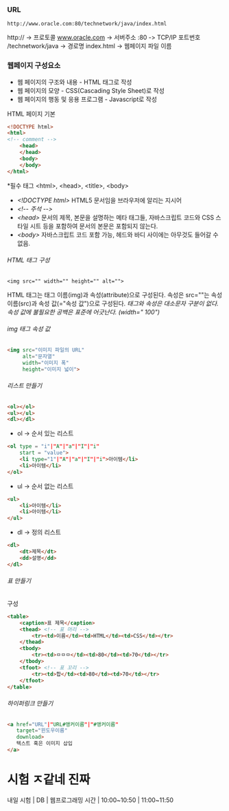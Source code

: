 
### URL

	http://www.oracle.com:80/technetwork/java/index.html
http:// -> 프로토콜
www.oracle.com -> 서버주소
:80 -> TCP/IP 포트번호
/technetwork/java -> 경로명
index.html -> 웹페이지 파일 이름

### 웹페이지 구성요소

- 웹 페이지의 구조와 내용 - HTML 태그로 작성
- 웹 페이지의 모양 - CSS(Cascading Style Sheet)로 작성
- 웹 페이지의 행동 및 응용 프로그램 - Javascript로 작성

 HTML 페이지 기본
```html
<!DOCTYPE html>
<html>
<!-- comment -->
	<head>
	</head>
	<body>
	</body>
</html>
```

*필수 태그 \<html>, \<head>, \<title>, \<body>

- *\<!DOCTYPE html>*
  HTML5 문서임을 브라우저에 알리는 지시어
- *\<!-- 주석 -->*
- *\<head>*
  문서의 제목, 본문을 설명하는 메타 태그들, 자바스크립트 코드와 CSS 스타일 시트 등을 포함하여 문서의 본문은 포함되지 않는다.
- *\<body>*
  자바스크립트 코드 포함 가능, 헤드와 바디 사이에는 아무것도 들어갈 수 없음.

###### HTML 태그 구성

	<img src="" width="" height="" alt="">
HTML 태그는 태그 이름(img)과 속성(attribute)으로 구성된다.
속성은 src=""는 속성 이름(src)과 속성 값(="속성 값")으로 구성된다.
*태그와 속성은 대소문자 구분이 없다.*
*속성 값에 불필요한 공백은 표준에 어긋난다. (width=" 100")*

###### img 태그 속성 값
```html
<img src="이미지 파일의 URL"
	 alt="문자열"
	 width="이미지 폭"
	 height="이미지 넓이">
```

###### 리스트 만들기
```html
<ol></ol>
<ul></ul>
<dl></dl>
```
- ol -> 순서 있는 리스트
```html
<ol type = "i"|"A"|"a"|"I"|"i"
	start = "value">
	<li type="1"|"A"|"a"|"I"|"i">아이템</li>
	<li>아이템</li>
</ol>
```
- ul -> 순서 없는 리스트
```html
<ul>
	<li>아이템</li>
	<li>아이템</li>
</ul>
```
- dl -> 정의 리스트
```html
<dl>
	<dt>제목</dt>
	<dd>설명</dd>
</dl>
```

###### 표 만들기
구성
```html
<table>
	<caption>표 제목</caption>
	<thead> <!-- 표 머리 -->
		<tr><td>이름</td><td>HTML</td><td>CSS</td></tr>
	</thead>
	<tbody>
		<tr><td>ㅁㅁㅁ</td><td>80</td><td>70</td></tr>
	</tbody>
	<tfoot> <!-- 표 꼬리 -->
		<tr><td>합</td><td>80</td><td>70</td></tr>
	</tfoot>
</table>
```

###### 하이퍼링크 만들기
```html
<a href="URL"|"URL#앵커이름"|"#앵커이름"
   target="윈도우이름"
   download>
   텍스트 혹은 이미지 삽입
</a>
```

# 시험 ㅈ같네 진짜

 내일 시험 | DB | 웹프로그래밍
시간 | 10:00~10:50 | 11:00~11:50
